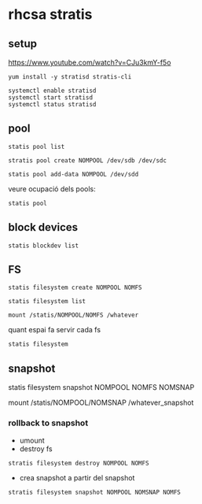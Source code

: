 # rhcsa stratis

## setup

https://www.youtube.com/watch?v=CJu3kmY-f5o

```
yum install -y stratisd stratis-cli

systemctl enable stratisd
systemctl start stratisd
systemctl status stratisd
```

## pool

```
statis pool list
```

```
stratis pool create NOMPOOL /dev/sdb /dev/sdc
```

```
statis pool add-data NOMPOOL /dev/sdd
```

veure ocupació dels pools:

```
statis pool
```


## block devices

```
statis blockdev list
```

## FS

```
statis filesystem create NOMPOOL NOMFS
```

```
statis filesystem list
```

```
mount /statis/NOMPOOL/NOMFS /whatever
```

quant espai fa servir cada fs

```
statis filesystem
```

## snapshot

statis filesystem snapshot NOMPOOL NOMFS NOMSNAP

mount /statis/NOMPOOL/NOMSNAP /whatever_snapshot

### rollback to snapshot

- umount
- destroy fs
```
stratis filesystem destroy NOMPOOL NOMFS
```
- crea snapshot a partir del snapshot
```
stratis filesystem snapshot NOMPOOL NOMSNAP NOMFS
```
